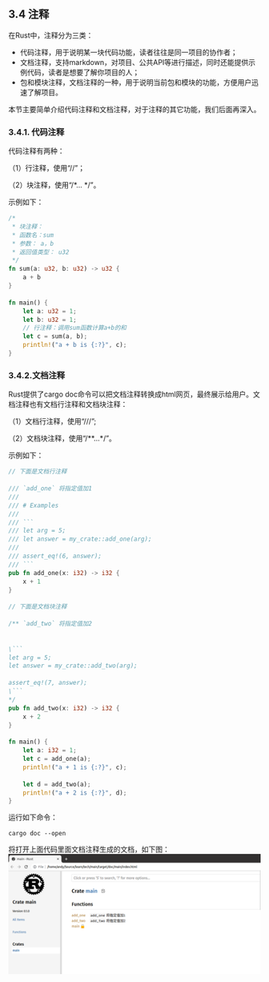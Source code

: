 ## 3.4 注释

在Rust中，注释分为三类：

- 代码注释，用于说明某一块代码功能，读者往往是同一项目的协作者；
- 文档注释，支持markdown，对项目、公共API等进行描述，同时还能提供示例代码，读者是想要了解你项目的人；
- 包和模块注释，文档注释的一种，用于说明当前包和模块的功能，方便用户迅速了解项目。

本节主要简单介绍代码注释和文档注释，对于注释的其它功能，我们后面再深入。

### 3.4.1. 代码注释

代码注释有两种：

（1）行注释，使用“//”；

（2）块注释，使用“/*... */”。

示例如下：
```Rust
/*
 * 块注释：
 * 函数名：sum
 * 参数： a，b
 * 返回值类型： u32
 */
fn sum(a: u32, b: u32) -> u32 {
    a + b
}

fn main() {
    let a: u32 = 1;
    let b: u32 = 1;
    // 行注释：调用sum函数计算a+b的和
    let c = sum(a, b);
    println!("a + b is {:?}", c);
}
```

### 3.4.2.文档注释

Rust提供了cargo doc命令可以把文档注释转换成html网页，最终展示给用户。文档注释也有文档行注释和文档块注释：

（1）文档行注释，使用“///”;

（2）文档块注释，使用“/**...*/”。

示例如下：
```Rust
// 下面是文档行注释

/// `add_one` 将指定值加1
///
/// # Examples
///
/// ```
/// let arg = 5;
/// let answer = my_crate::add_one(arg);
///
/// assert_eq!(6, answer);
/// ```
pub fn add_one(x: i32) -> i32 {
    x + 1
}

// 下面是文档块注释

/** `add_two` 将指定值加2


\```
let arg = 5;
let answer = my_crate::add_two(arg);

assert_eq!(7, answer);
\```
*/
pub fn add_two(x: i32) -> i32 {
    x + 2
}

fn main() {
    let a: i32 = 1;
    let c = add_one(a);
    println!("a + 1 is {:?}", c);

    let d = add_two(a);
    println!("a + 2 is {:?}", d);
}
```

运行如下命令：
```
cargo doc --open
```
将打开上面代码里面文档注释生成的文档，如下图：
![注释](../assets/1.png)
